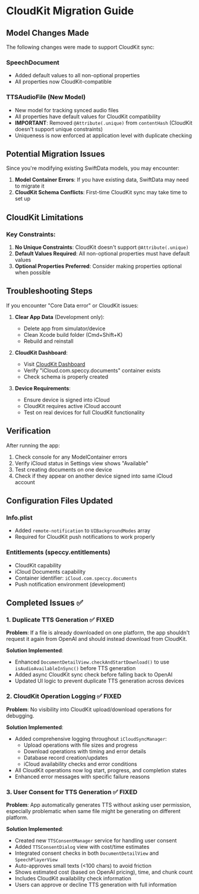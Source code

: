 # CloudKit Migration Guide

## Model Changes Made

The following changes were made to support CloudKit sync:

### SpeechDocument
- Added default values to all non-optional properties
- All properties now CloudKit-compatible

### TTSAudioFile (New Model)
- New model for tracking synced audio files
- All properties have default values for CloudKit compatibility
- **IMPORTANT**: Removed `@Attribute(.unique)` from `contentHash` (CloudKit doesn't support unique constraints)
- Uniqueness is now enforced at application level with duplicate checking

## Potential Migration Issues

Since you're modifying existing SwiftData models, you may encounter:

1. **Model Container Errors**: If you have existing data, SwiftData may need to migrate it
2. **CloudKit Schema Conflicts**: First-time CloudKit sync may take time to set up

## CloudKit Limitations

### Key Constraints:
1. **No Unique Constraints**: CloudKit doesn't support `@Attribute(.unique)`
2. **Default Values Required**: All non-optional properties must have default values
3. **Optional Properties Preferred**: Consider making properties optional when possible

## Troubleshooting Steps

If you encounter "Core Data error" or CloudKit issues:

1. **Clear App Data** (Development only):
   - Delete app from simulator/device
   - Clean Xcode build folder (Cmd+Shift+K)
   - Rebuild and reinstall

2. **CloudKit Dashboard**:
   - Visit [CloudKit Dashboard](https://icloud.developer.apple.com/)
   - Verify "iCloud.com.speccy.documents" container exists
   - Check schema is properly created

3. **Device Requirements**:
   - Ensure device is signed into iCloud
   - CloudKit requires active iCloud account
   - Test on real devices for full CloudKit functionality

## Verification

After running the app:

1. Check console for any ModelContainer errors
2. Verify iCloud status in Settings view shows "Available"
3. Test creating documents on one device
4. Check if they appear on another device signed into same iCloud account

## Configuration Files Updated

### Info.plist
- Added `remote-notification` to `UIBackgroundModes` array
- Required for CloudKit push notifications to work properly

### Entitlements (speccy.entitlements)
- CloudKit capability
- iCloud Documents capability  
- Container identifier: `iCloud.com.speccy.documents`
- Push notification environment (development)

## Completed Issues ✅

### 1. Duplicate TTS Generation ✅ FIXED
**Problem**: If a file is already downloaded on one platform, the app shouldn't request it again from OpenAI and should instead download from CloudKit.

**Solution Implemented**:
- Enhanced `DocumentDetailView.checkAndStartDownload()` to use `isAudioAvailableInSync()` before TTS generation
- Added async CloudKit sync check before falling back to OpenAI
- Updated UI logic to prevent duplicate TTS generation across devices

### 2. CloudKit Operation Logging ✅ FIXED
**Problem**: No visibility into CloudKit upload/download operations for debugging.

**Solution Implemented**:
- Added comprehensive logging throughout `iCloudSyncManager`:
  - Upload operations with file sizes and progress
  - Download operations with timing and error details
  - Database record creation/updates
  - iCloud availability checks and error conditions
- All CloudKit operations now log start, progress, and completion states
- Enhanced error messages with specific failure reasons

### 3. User Consent for TTS Generation ✅ FIXED
**Problem**: App automatically generates TTS without asking user permission, especially problematic when same file might be generating on different platform.

**Solution Implemented**:
- Created new `TTSConsentManager` service for handling user consent
- Added `TTSConsentDialog` view with cost/time estimates
- Integrated consent checks in both `DocumentDetailView` and `SpeechPlayerView`
- Auto-approves small texts (<100 chars) to avoid friction
- Shows estimated cost (based on OpenAI pricing), time, and chunk count
- Includes CloudKit availability check information
- Users can approve or decline TTS generation with full information